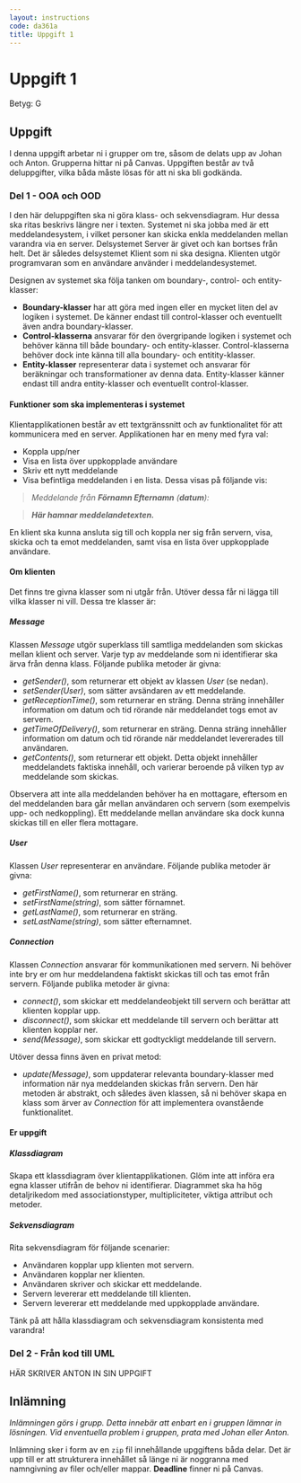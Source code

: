 ```yaml
---
layout: instructions
code: da361a
title: Uppgift 1
---
```


# Uppgift 1

Betyg: G

## Uppgift

I denna uppgift arbetar ni i grupper om tre, såsom de delats upp av Johan och Anton. Grupperna hittar ni på Canvas. Uppgiften består av två deluppgifter, vilka båda måste lösas för att ni ska bli godkända.

### Del 1 - OOA och OOD

I den här deluppgiften ska ni göra klass- och sekvensdiagram. Hur dessa ska ritas beskrivs längre ner i texten. Systemet ni ska jobba med är ett meddelandesystem, i vilket personer kan skicka enkla meddelanden mellan varandra via en server. Delsystemet Server är givet och kan bortses från helt. Det är således delsystemet Klient som ni ska designa. Klienten utgör programvaran som en användare använder i meddelandesystemet.

Designen av systemet ska följa tanken om boundary-, control- och entity-klasser:

 * **Boundary-klasser** har att göra med ingen eller en mycket liten del av logiken i systemet. De känner endast till control-klasser och eventuellt även andra boundary-klasser.
 * **Control-klasserna** ansvarar för den övergripande logiken i systemet och behöver känna till både boundary- och entity-klasser. Control-klasserna behöver dock inte känna till alla boundary- och entitity-klasser.
 * **Entity-klasser** representerar data i systemet och ansvarar för beräkningar och transformationer av denna data. Entity-klasser känner endast till andra entity-klasser och eventuellt control-klasser.

#### Funktioner som ska implementeras i systemet

Klientapplikationen består av ett textgränssnitt och av funktionalitet för att kommunicera med en server. Applikationen har en meny med fyra val:

 * Koppla upp/ner
 * Visa en lista över uppkopplade användare
 * Skriv ett nytt meddelande
 * Visa befintliga meddelanden i en lista. Dessa visas på följande vis:

> *Meddelande från **Förnamn Efternamn** (**datum**):*

> ***Här hamnar meddelandetexten.***

En klient ska kunna ansluta sig till och koppla ner sig från servern, visa, skicka och ta emot meddelanden, samt visa en lista över uppkopplade användare.

#### Om klienten

Det finns tre givna klasser som ni utgår från. Utöver dessa får ni lägga till vilka klasser ni vill. Dessa tre klasser är:

##### Message

Klassen *Message* utgör superklass till samtliga meddelanden som skickas mellan klient och server. Varje typ av meddelande som ni identifierar ska ärva från denna klass. Följande publika metoder är givna:

 * *getSender()*, som returnerar ett objekt av klassen *User* (se nedan).
 * *setSender(User)*, som sätter avsändaren av ett meddelande.
 * *getReceptionTime()*, som returnerar en sträng. Denna sträng innehåller information om datum och tid rörande när meddelandet togs emot av servern.
 * *getTimeOfDelivery()*, som returnerar en sträng. Denna sträng innehåller information om datum och tid rörande när meddelandet levererades till användaren.
 * *getContents()*, som returnerar ett objekt. Detta objekt innehåller meddelandets faktiska innehåll, och varierar beroende på vilken typ av meddelande som skickas.

Observera att inte alla meddelanden behöver ha en mottagare, eftersom en del meddelanden bara går mellan användaren och servern (som exempelvis upp- och nedkoppling). Ett meddelande mellan användare ska dock kunna skickas till en eller flera mottagare.

##### User

Klassen *User* representerar en användare. Följande publika metoder är givna:

 * *getFirstName()*, som returnerar en sträng.
 * *setFirstName(string)*, som sätter förnamnet.
 * *getLastName()*, som returnerar en sträng.
 * *setLastName(string)*, som sätter efternamnet.

##### Connection

Klassen *Connection* ansvarar för kommunikationen med servern. Ni behöver inte bry er om hur meddelandena faktiskt skickas till och tas emot från servern. Följande publika metoder är givna:

 * *connect()*, som skickar ett meddelandeobjekt till servern och berättar att klienten kopplar upp.
 * *disconnect()*, som skickar ett meddelande till servern och berättar att klienten kopplar ner.
 * *send(Message)*, som skickar ett godtyckligt meddelande till servern.

Utöver dessa finns även en privat metod:

 * *update(Message)*, som uppdaterar relevanta boundary-klasser med information när nya meddelanden skickas från servern. Den här metoden är abstrakt, och således även klassen, så ni behöver skapa en klass som ärver av *Connection* för att implementera ovanstående funktionalitet.

#### Er uppgift

##### Klassdiagram

Skapa ett klassdiagram över klientapplikationen. Glöm inte att införa era egna klasser utifrån de behov ni identifierar. Diagrammet ska ha hög detaljrikedom med associationstyper, multipliciteter, viktiga attribut och metoder.

##### Sekvensdiagram

Rita sekvensdiagram för följande scenarier:
 * Användaren kopplar upp klienten mot servern.
 * Användaren kopplar ner klienten.
 * Användaren skriver och skickar ett meddelande.
 * Servern levererar ett meddelande till klienten.
 * Servern levererar ett meddelande med uppkopplade användare.

Tänk på att hålla klassdiagram och sekvensdiagram konsistenta med varandra!

### Del 2 - Från kod till UML

HÄR SKRIVER ANTON IN SIN UPPGIFT

## Inlämning

_Inlämningen görs i grupp. Detta innebär att enbart en i gruppen lämnar in lösningen. Vid enventuella problem i gruppen, prata med Johan eller Anton._

Inlämning sker i form av en `zip` fil innehållande upggiftens båda delar. Det är upp till er att strukturera innehållet så länge ni är noggranna med namngivning av filer och/eller mappar. **Deadline** finner ni på Canvas.
